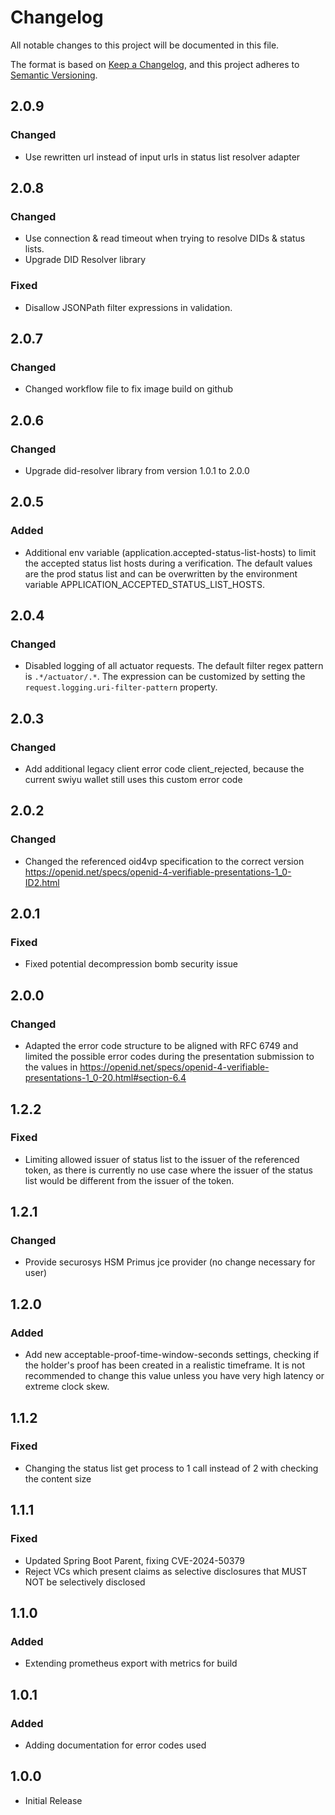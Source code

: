 # Changelog

All notable changes to this project will be documented in this file.

The format is based on [Keep a Changelog](https://keepachangelog.com/en/1.1.0/),
and this project adheres to [Semantic Versioning](https://semver.org/spec/v2.0.0.html).

## 2.0.9

### Changed

- Use rewritten url instead of input urls in status list resolver adapter

## 2.0.8

### Changed

- Use connection & read timeout when trying to resolve DIDs & status lists.
- Upgrade DID Resolver library

### Fixed

- Disallow JSONPath filter expressions in validation.

## 2.0.7

### Changed

-   Changed workflow file to fix image build on github

## 2.0.6

### Changed

-   Upgrade did-resolver library from version 1.0.1 to 2.0.0


## 2.0.5

### Added

-   Additional env variable (application.accepted-status-list-hosts) to limit the accepted status list hosts during a verification. The default values are the prod status list and can be overwritten by the environment variable APPLICATION_ACCEPTED_STATUS_LIST_HOSTS.

## 2.0.4

### Changed

- Disabled logging of all actuator requests. The default filter regex pattern is `.*/actuator/.*`. The expression can be
  customized by setting the `request.logging.uri-filter-pattern` property.

## 2.0.3

### Changed

- Add additional legacy client error code client_rejected, because the current swiyu wallet still uses this custom error
  code

## 2.0.2

### Changed

- Changed the referenced oid4vp specification to the correct
  version https://openid.net/specs/openid-4-verifiable-presentations-1_0-ID2.html

## 2.0.1

### Fixed

-   Fixed potential decompression bomb security issue

## 2.0.0

### Changed

- Adapted the error code structure to be aligned with RFC 6749 and limited the possible error codes during the
  presentation submission to the values
  in https://openid.net/specs/openid-4-verifiable-presentations-1_0-20.html#section-6.4

## 1.2.2

### Fixed

-   Limiting allowed issuer of status list to the issuer of the referenced token, as there is currently
    no use case where the issuer of the status list would be different from the issuer of the token.

## 1.2.1

### Changed

-   Provide securosys HSM Primus jce provider (no change necessary for user)

## 1.2.0

### Added

-   Add new acceptable-proof-time-window-seconds settings, checking if the holder's proof has been created in a realistic
    timeframe. It is not recommended to change this value unless you have very high latency or extreme clock skew.

## 1.1.2

### Fixed

-   Changing the status list get process to 1 call instead of 2 with checking the content size

## 1.1.1

### Fixed

-   Updated Spring Boot Parent, fixing CVE-2024-50379
-   Reject VCs which present claims as selective disclosures that MUST NOT be selectively disclosed

## 1.1.0

### Added

-   Extending prometheus export with metrics for build

## 1.0.1

### Added

-   Adding documentation for error codes used

## 1.0.0

-   Initial Release